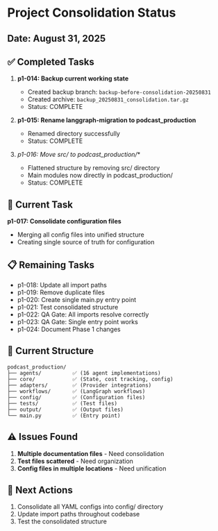 # Project Consolidation Status
## Date: August 31, 2025

## ✅ Completed Tasks

1. **p1-014: Backup current working state**
   - Created backup branch: `backup-before-consolidation-20250831`
   - Created archive: `backup_20250831_consolidation.tar.gz`
   - Status: COMPLETE

2. **p1-015: Rename langgraph-migration to podcast_production**
   - Renamed directory successfully
   - Status: COMPLETE

3. **p1-016: Move src/* to podcast_production/**
   - Flattened structure by removing src/ directory
   - Main modules now directly in podcast_production/
   - Status: COMPLETE

## 🚧 Current Task

**p1-017: Consolidate configuration files**
- Merging all config files into unified structure
- Creating single source of truth for configuration

## 📋 Remaining Tasks

- p1-018: Update all import paths
- p1-019: Remove duplicate files
- p1-020: Create single main.py entry point
- p1-021: Test consolidated structure
- p1-022: QA Gate: All imports resolve correctly
- p1-023: QA Gate: Single entry point works
- p1-024: Document Phase 1 changes

## 📁 Current Structure

```
podcast_production/
├── agents/          ✅ (16 agent implementations)
├── core/            ✅ (State, cost tracking, config)
├── adapters/        ✅ (Provider integrations)
├── workflows/       ✅ (LangGraph workflows)
├── config/          ✅ (Configuration files)
├── tests/           ✅ (Test files)
├── output/          ✅ (Output files)
└── main.py          ✅ (Entry point)
```

## ⚠️ Issues Found

1. **Multiple documentation files** - Need consolidation
2. **Test files scattered** - Need organization
3. **Config files in multiple locations** - Need unification

## 🎯 Next Actions

1. Consolidate all YAML configs into config/ directory
2. Update import paths throughout codebase
3. Test the consolidated structure